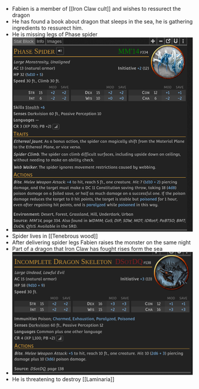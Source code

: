 - Fabien is a member of [[Iron Claw cult]] and wishes to ressurect the dragon
- He has found a book about dragon that sleeps in the sea, he is gathering ingredients to ressurect him.
- He is missing legs of Phase spider
- ![Screenshot_20241021_225042.png](../assets/Screenshot_20241021_225042_1729543870331_0.png)
- Spider lives in [[Tenebrous wood]]
- After delivering spider legs Fabien raises the monster on the same night
- Part of a dragon that Iron Claw has fought rises form the sea
- ![Screenshot_20241021_225550.png](../assets/Screenshot_20241021_225550_1729544209902_0.png)
- He is threatening to destroy [[Laminaria]]